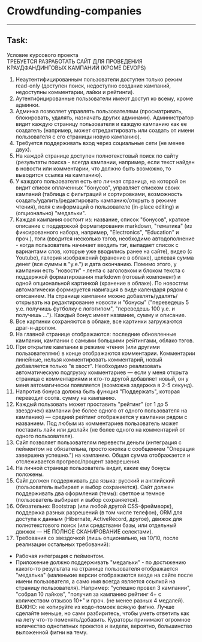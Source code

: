 # Crowdfunding-companies
-----
## Task:
Условие курсового проекта  
ТРЕБУЕТСЯ РАЗРАБОТАТЬ САЙТ ДЛЯ ПРОВЕДЕНИЯ КРАУДФАНДИНГОВЫХ КАМПАНИЙ (КРОМЕ DEVOPS)  
1. Неаутентифицированным пользователи доступен только режим read-only (доступен поиск, недоступно создание кампаний, недоступны комментарии, лайки и рейтинги).  
2. Аутентифицированные пользователи имеют доступ ко всему, кроме админки.  
3. Админка позволяет управлять пользователями (просматривать, блокировать, удалять, назначать других админами). Администратор видит каждую страницу пользователя и каждую кампанию как ее создатель (например, может отредактировать или создать от имени пользователя с его страницы новую кампанию).  
4. Требуется поддерживать вход через социальные сети (не менее двух).  
5. На каждой странице доступен полнотекстовый поиск по сайту (результаты поиска - всегда кампании, например, если текст найден в новости или комментарии, что должно быть возможно, то выводится ссылка на кампанию).  
6. У каждого пользователя есть его личная страница, на которой он видит список оплаченных "бонусов", управляет списком своих кампаний (таблица с фильтраций и сортировками, возможность создать/удалить/редактировать кампанию/открыть в режиме чтения), поля с информаций о пользователе (in-place editing) и (опционально) "медальки".  
7. Каждая кампания состоит из: название, список "бонусов", краткое описание с поддержкой форматирования markdown, "тематика" (из фиксированного набора, например, "Electronics", "Education" и проч.), тэги (вводится несколько тэгов, необходимо автодополнение - когда пользователь начинает вводить тэг, выпадает список с вариантами слов, которые уже вводились ранее на сайте), видео (с Youtube), галерия изображений (хранение в облаке), целевая сумма денег (все суммы в "у.е.") и дата окончанию. Помимо этого, у кампании есть "новости" - лента с заголовком и блоком текста с поддержкой форматирования markdown (готовый компонент) и одной опциональной картинкой (хранение в облаке). По новостям автомагически формируется навигация в виде календаря рядом с описанием. На странице кампании можно добавлять/удалять/открывать на редактирование новости и "бонусы" ("переведешь 5 у.е. получишь футболку с логотипом", "переведешь 100 у.е. и получишь ..."). Каждый бонус имеет название, сумму и описание.  
8. Все картинки сохраняются в облаке, все картинки загружаются драг-н-дропом.  
9. На главной странице отображаются: последние обновленные кампании, кампании с самыми большими рейтингами, облако тэгов.  
10. При открытие кампании в режиме чтения (или другими пользователями) в конце отображаются комментарии. Комментарии линейные, нельзя комментировать комментарий, новый добавляется только "в хвост". Необходимо реализовать автоматическую подгрузку комментариев — если у меня открыта страница с комментариями и кто-то другой добавляет новый, он у меня автомагически появляется (возможна задержка в 2-5 секунд).  
11. Напротив бонуса должна быть функция "Поддержать", которая переводит соотв. сумму на кампанию.  
12. Каждый пользовать может проставить "рейтинг" (от 1 до 5 звездочек) кампании (не более одного от одного пользователя на кампанию) — средний рейтинг отображается у кампании рядом с названием. Под любым из комментариев пользователь может поставить лайк или дизлайк (не более одного на комментарий от одного пользователя).  
13. Сайт позволяет пользователям перевести деньги (интеграция с пейментом не обязательна, просто кнопка с сообщением "Операция завершена успешно.") на кампанию. Общая сумма отображается и отслеживается прогресс/процент заверешения.  
14. На личной странице пользователь видит, какие ему бонусы положены.  
15. Сайт должен поддерживать два языка: русский и английский (пользователь выбирает и выбор сохраняется). Сайт должен поддерживать два оформления (темы): светлое и темное (пользователь выбирает и выбор сохраняется).  
16. Обязательно: Bootstrap (или любой другой CSS-фреймворк), поддержка разных разрешений (в том числе телефон), ORM для доступа к данным (Hibernate, ActiveRecord, другое), движок для полнотекстового поиск (или средствами базы, или отдельный движок — НЕ ПОЛНОЕ СКАНИРОВАНИЕ селектами).  
17. Требования со звездочкой (лишь опционально, на 10/10, после реализации остальных требований):  
* Рабочая интеграция с пейментом.  
* Приложение должно поддерживать "медальки" - по достижению какого-то результата на странице пользователя отображается "медалька" (маленькие версии отображаются везде на сайте после имени пользователя, а само имя всегда является ссылкой на страницу пользователя). Например: "успешно провел 3 кампании", "собрал 10 лайков", "получил за кампанию рейтинг 4+ с количеством отзывов 10+" и проч. (не менее разных 4 медалей).  
ВАЖНО: не копируйте из кодо-помоек всякую фигню. Лучше сделайте меньше, но сами разбиритесь, чтобы уметь ответить как на лету что-то поменять/добавить. Кураторы принимают огромное количество однотипных проектов и видели, вероятно, большинство выложенной фигни на тему.  
